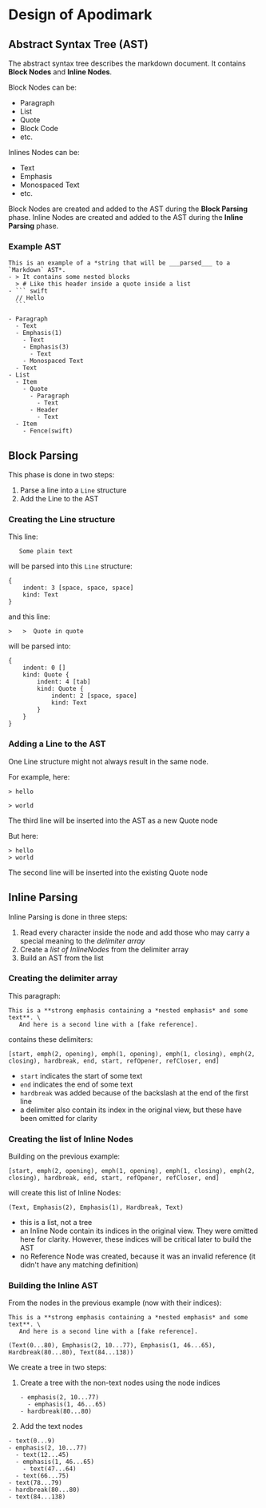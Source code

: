 # Design of Apodimark

## Abstract Syntax Tree (AST)

The abstract syntax tree describes the markdown document. It contains **Block Nodes** and **Inline Nodes**.

Block Nodes can be: 
- Paragraph
- List
- Quote
- Block Code
- etc.

Inlines Nodes can be:
- Text
- Emphasis
- Monospaced Text
- etc.

Block Nodes are created and added to the AST during the **Block Parsing** phase.
Inline Nodes are created and added to the AST during the **Inline Parsing** phase.

### Example AST

````
This is an example of a *string that will be ___parsed___ to a `Markdown` AST*.
- > It contains some nested blocks
  > # Like this header inside a quote inside a list
- ``` swift
  // Hello
  ```
````

```
- Paragraph
  - Text
  - Emphasis(1)
    - Text
    - Emphasis(3)
      - Text
    - Monospaced Text
  - Text
- List
  - Item
    - Quote
      - Paragraph
        - Text
      - Header
        - Text
  - Item
    - Fence(swift)
``` 

## Block Parsing

This phase is done in two steps:
1. Parse a line into a `Line` structure
2. Add the Line to the AST

### Creating the Line structure

This line:
```
   Some plain text
```
will be parsed into this `Line` structure:
```
{
	indent: 3 [space, space, space]
	kind: Text
}
```
and this line:
```
>	>  Quote in quote
```
will be parsed into:
```
{
	indent: 0 []
	kind: Quote {
		indent: 4 [tab]
		kind: Quote {
			indent: 2 [space, space]
			kind: Text
		} 
	}
}
```

### Adding a Line to the AST

One Line structure might not always result in the same node.

For example, here:
```
> hello

> world
```
The third line will be inserted into the AST as a new Quote node

But here:
```
> hello
> world
```
The second line will be inserted into the existing Quote node


## Inline Parsing

Inline Parsing is done in three steps:

1. Read every character inside the node and add those who may carry a special meaning to the *delimiter array*
1. Create a *list of InlineNodes* from the delimiter array
1. Build an AST from the list

### Creating the delimiter array

This paragraph:
```
This is a **strong emphasis containing a *nested emphasis* and some text**. \
   And here is a second line with a [fake reference].
``` 
contains these delimiters:
```
[start, emph(2, opening), emph(1, opening), emph(1, closing), emph(2, closing), hardbreak, end, start, refOpener, refCloser, end]
```

- `start` indicates the start of some text
- `end` indicates the end of some text
- `hardbreak` was added because of the backslash at the end of the first line
- a delimiter also contain its index in the original view, but these have been omitted for clarity  

### Creating the list of Inline Nodes

Building on the previous example:
```
[start, emph(2, opening), emph(1, opening), emph(1, closing), emph(2, closing), hardbreak, end, start, refOpener, refCloser, end]
```
will create this list of Inline Nodes:
```
(Text, Emphasis(2), Emphasis(1), Hardbreak, Text)
```

- this is a list, not a tree
- an Inline Node contain its indices in the original view. They were omitted here for clarity. However, these indices will be critical later to build the AST
- no Reference Node was created, because it was an invalid reference (it didn't have any matching definition)

### Building the Inline AST

From the nodes in the previous example (now with their indices):
```
This is a **strong emphasis containing a *nested emphasis* and some text**. \
   And here is a second line with a [fake reference].

(Text(0...80), Emphasis(2, 10...77), Emphasis(1, 46...65), Hardbreak(80...80), Text(84...138))
```

We create a tree in two steps:
1. Create a tree with the non-text nodes using the node indices
   ```
   - emphasis(2, 10...77)
     - emphasis(1, 46...65)
   - hardbreak(80...80)
   ```

2. Add the text nodes
  ```
  - text(0...9)
  - emphasis(2, 10...77)
    - text(12...45)
    - emphasis(1, 46...65)
      - text(47...64)
    - text(66...75)
  - text(78...79)
  - hardbreak(80...80)
  - text(84...138)
  ```
